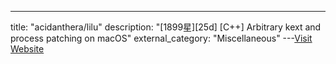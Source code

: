 ---
title: "acidanthera/lilu"
description: "[1899星][25d] [C++]  Arbitrary kext and process patching on macOS"
external_category: "Miscellaneous"
---[Visit Website](https://github.com/acidanthera/Lilu)

